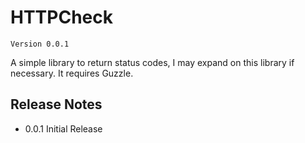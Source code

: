 HTTPCheck
==================================================


`Version 0.0.1`

A simple library to return status codes, I may expand on this library if necessary. It requires Guzzle.


Release Notes
---

* 0.0.1
Initial Release




